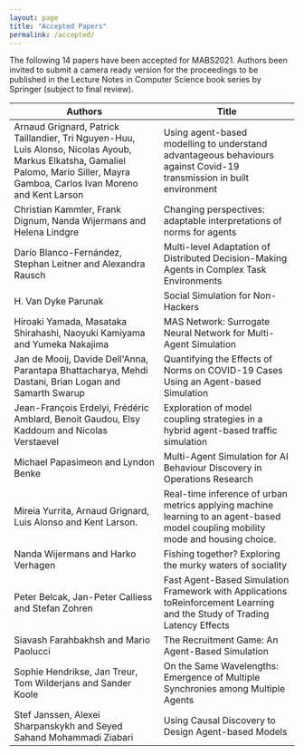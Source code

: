 ```yaml
---
layout: page
title: "Accepted Papers"
permalink: /accepted/
---
```


The following 14 papers have been accepted for MABS2021. Authors been invited to submit a camera ready version for the proceedings to be published in the Lecture Notes in Computer Science book series by Springer (subject to final review).

| Authors | Title |
|-|-|
| Arnaud Grignard, Patrick Taillandier, Tri   Nguyen-Huu, Luis Alonso, Nicolas Ayoub, Markus Elkatsha, Gamaliel Palomo,   Mario Siller, Mayra Gamboa, Carlos Ivan Moreno and Kent Larson | Using agent-based modelling to understand advantageous behaviours against   Covid-19 transmission in built environment |
| Christian Kammler, Frank Dignum, Nanda   Wijermans and Helena Lindgre | Changing perspectives: adaptable interpretations of norms for agents |
| Darío Blanco-Fernández, Stephan Leitner   and Alexandra Rausch | Multi-level Adaptation of Distributed Decision-Making Agents in Complex   Task Environments |
| H. Van Dyke Parunak | Social Simulation for Non-Hackers |
| Hiroaki Yamada, Masataka Shirahashi,   Naoyuki Kamiyama and Yumeka Nakajima | MAS Network: Surrogate Neural Network for Multi-Agent Simulation |
| Jan de Mooij, Davide Dell'Anna, Parantapa   Bhattacharya, Mehdi Dastani, Brian Logan and Samarth Swarup | Quantifying the Effects of Norms on COVID-19 Cases Using an Agent-based   Simulation |
| Jean-François Erdelyi, Frédéric Amblard,   Benoit Gaudou, Elsy Kaddoum and Nicolas Verstaevel | Exploration of model coupling strategies in a hybrid agent-based traffic   simulation |
| Michael Papasimeon and Lyndon Benke | Multi-Agent Simulation for AI Behaviour Discovery in Operations Research |
| Mireia Yurrita, Arnaud Grignard, Luis   Alonso and Kent Larson.  | Real-time inference of urban metrics applying machine learning to an   agent-based model coupling mobility mode and housing choice. |
| Nanda Wijermans and Harko Verhagen | Fishing together? Exploring the murky waters of sociality |
| Peter Belcak, Jan-Peter Calliess and   Stefan Zohren | Fast Agent-Based Simulation Framework with Applications toReinforcement   Learning and the Study of Trading Latency Effects |
| Siavash Farahbakhsh and Mario Paolucci | The Recruitment Game: An Agent-Based Simulation |
| Sophie Hendrikse, Jan Treur, Tom   Wilderjans and Sander Koole | On the Same Wavelengths: Emergence of Multiple Synchronies among Multiple   Agents |
| Stef Janssen, Alexei Sharpanskykh and   Seyed Sahand Mohammadi Ziabari | Using Causal Discovery to Design Agent-based Models |


